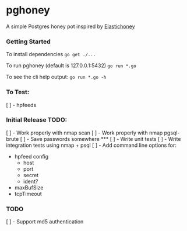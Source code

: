 # pghoney

A simple Postgres honey pot inspired by [Elastichoney](https://github.com/jordan-wright/elastichoney)

### Getting Started

To install dependencies
`go get ./...`

To run pghoney (default is 127.0.0.1:5432)
`go run *.go`

To see the cli help output:
`go run *.go -h`

### To Test:
[ ] - hpfeeds

### Initial Release TODO:
[ ] - Work properly with nmap scan
[ ] - Work properly with nmap pgsql-brute
[ ] - Save passwords somewhere ***
[ ] - Write unit tests
[ ] - Write integration tests using nmap + psql
[ ] - Add command line options for:
  * hpfeed config
    - host
    - port
    - secret
    - ident?
  * maxBufSize
  * tcpTimeout

### TODO
[ ] - Support md5 authentication
